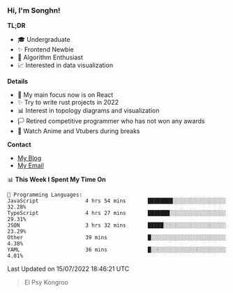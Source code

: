 ### Hi, I'm Songhn!

**TL;DR**

- 🎓 Undergraduate
- ✨ Frontend Newbie
- 🎈 Algorithm Enthusiast
- 📈 Interested in data visualization

**Details**

- 🎯 My main focus now is on React
- ✨ Try to write rust projects in 2022
- 📊 Interest in topology diagrams and visualization
- 🏳️ Retired competitive programmer who has not won any awards
- 🍵 Watch Anime and Vtubers during breaks

**Contact**
- [My Blog](https://blog.songhn.com)
- [My Email](mailto:songhn233@gmail.com)

<!--START_SECTION:waka-->
📊 **This Week I Spent My Time On** 

```text
💬 Programming Languages: 
JavaScript               4 hrs 54 mins       ████████░░░░░░░░░░░░░░░░░   32.28% 
TypeScript               4 hrs 27 mins       ███████░░░░░░░░░░░░░░░░░░   29.31% 
JSON                     3 hrs 32 mins       █████░░░░░░░░░░░░░░░░░░░░   23.29% 
Other                    39 mins             █░░░░░░░░░░░░░░░░░░░░░░░░   4.38% 
YAML                     36 mins             █░░░░░░░░░░░░░░░░░░░░░░░░   4.01%

```


 Last Updated on 15/07/2022 18:46:21 UTC
<!--END_SECTION:waka-->

> El Psy Kongroo
